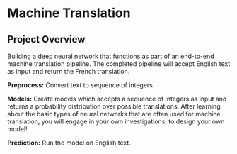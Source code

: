 # Machine Translation

## Project Overview
Building a deep neural network that functions as part of an end-to-end machine translation pipeline. The completed pipeline will accept English text as input and return the French translation.

__Preprocess:__ Convert text to sequence of integers.

__Models:__ Create models which accepts a sequence of integers as input and returns a probability distribution over possible translations. After learning about the basic types of neural networks that are often used for machine translation, you will engage in your own investigations, to design your own model!

__Prediction:__ Run the model on English text.
